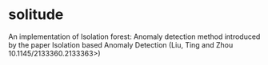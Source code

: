 # solitude

An implementation of Isolation forest: Anomaly detection method introduced by the paper Isolation based Anomaly Detection (Liu, Ting and Zhou 10.1145/2133360.2133363>)
